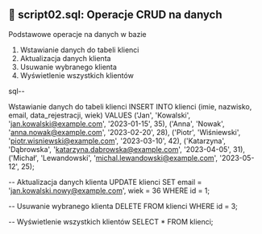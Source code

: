 ## 📝 script02.sql: Operacje CRUD na danych
Podstawowe operacje na danych w bazie

 1. Wstawianie danych do tabeli klienci
 2. Aktualizacja danych klienta
 3. Usuwanie wybranego klienta
 4. Wyświetlenie wszystkich klientów

sql-- 

Wstawianie danych do tabeli klienci
INSERT INTO klienci (imie, nazwisko, email, data_rejestracji, wiek)
VALUES ('Jan', 'Kowalski', 'jan.kowalski@example.com', '2023-01-15', 35),
       ('Anna', 'Nowak', 'anna.nowak@example.com', '2023-02-20', 28),
       ('Piotr', 'Wiśniewski', 'piotr.wisniewski@example.com', '2023-03-10', 42),
       ('Katarzyna', 'Dąbrowska', 'katarzyna.dabrowska@example.com', '2023-04-05', 31),
       ('Michał', 'Lewandowski', 'michal.lewandowski@example.com', '2023-05-12', 25);

-- Aktualizacja danych klienta
UPDATE klienci
SET email = 'jan.kowalski.nowy@example.com', wiek = 36
WHERE id = 1;

-- Usuwanie wybranego klienta
DELETE FROM klienci
WHERE id = 3;

-- Wyświetlenie wszystkich klientów
SELECT * FROM klienci;
